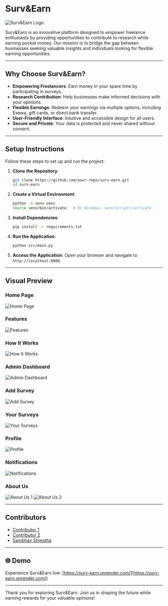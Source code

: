 # Surv&Earn

![Surv&Earn Logo](assets/images/surv&earn.png)

Surv&Earn is an innovative platform designed to empower freelance enthusiasts by providing opportunities to contribute to research while earning pocket money. Our mission is to bridge the gap between businesses seeking valuable insights and individuals looking for flexible earning opportunities.

---

## Why Choose Surv&Earn?

- **Empowering Freelancers**: Earn money in your spare time by participating in surveys.
- **Research Contribution**: Help businesses make informed decisions with your opinions.
- **Flexible Earnings**: Redeem your earnings via multiple options, including Esewa, gift cards, or direct bank transfer.
- **User-Friendly Interface**: Intuitive and accessible design for all users.
- **Secure and Private**: Your data is protected and never shared without consent.

---

## Setup Instructions

Follow these steps to set up and run the project:

1. **Clone the Repository**:
   ```bash
   git clone https://github.com/your-repo/surv-earn.git
   cd surv-earn
   ```

2. **Create a Virtual Environment**:
   ```bash
   python -m venv venv
   source venv/bin/activate   # On Windows: venv\Scripts\activate
   ```

3. **Install Dependencies**:
   ```bash
   pip install -r requirements.txt
   ```

4. **Run the Application**:
   ```bash
   python src/main.py
   ```

5. **Access the Application**:
   Open your browser and navigate to `http://localhost:8000`.

---

## Visual Preview

### Home Page
![Home Page](assets/images/index.png)

### Features
![Features](assets/images/features.png)

### How It Works
![How It Works](assets/images/how_it_works.png)

### Admin Dashboard
![Admin Dashboard](assets/images/admin_dashboard.png)

### Add Survey
![Add Survey](assets/images/add_survey.png)

### Your Surveys
![Your Surveys](assets/images/your_surveys.png)

### Profile
![Profile](assets/images/profile.png)

### Notifications
![Notifications](assets/images/notifications.png)

### About Us
![About Us 1](assets/images/about%20(1).png)
![About Us 2](assets/images/about%20(2).png)

---

## Contributors

- [Contributor 1](https://github.com/contributor1)
- [Contributor 2](https://github.com/contributor2)
- [Sambhav Shrestha](https://github.com/Sambhu69)

---

## 🌐 Demo

Experience Surv&Earn live: [https://surv-earn.onrender.com/](https://surv-earn.onrender.com/)

---

Thank you for exploring Surv&Earn. Join us in shaping the future while earning rewards for your valuable opinions!